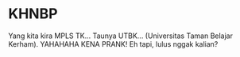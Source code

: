 # KHNBP
Yang kita kira MPLS TK... Taunya UTBK... (Universitas Taman Belajar Kerham). YAHAHAHA KENA PRANK! Eh tapi, lulus nggak kalian?
